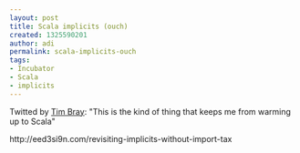 ```yaml
---
layout: post
title: Scala implicits (ouch)
created: 1325590201
author: adi
permalink: scala-implicits-ouch
tags:
- Incubator
- Scala
- implicits
---
```

<p>Twitted by <a href="http://www.tbray.org/ongoing/">Tim Bray</a>: &quot;This is the kind of thing that keeps me from warming up to Scala&quot;</p>
<p>http://eed3si9n.com/revisiting-implicits-without-import-tax</p>
